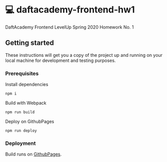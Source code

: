 # :computer: daftacademy-frontend-hw1
DaftAcademy Frontend LevelUp Spring 2020 Homework No. 1

## Getting started
These instructions will get you a copy of the project up and running on your local machine for development and testing purposes.
### Prerequisites
Install dependencies
```
npm i
```
Build with Webpack
```
npm run build
```
Deploy on GithubPages
```
npm run deploy
```

### Deployment

Build runs on [GithubPages](https://mateuszciupadaft.github.io/daftacademy-frontend-hw1/ "Go to preview").
